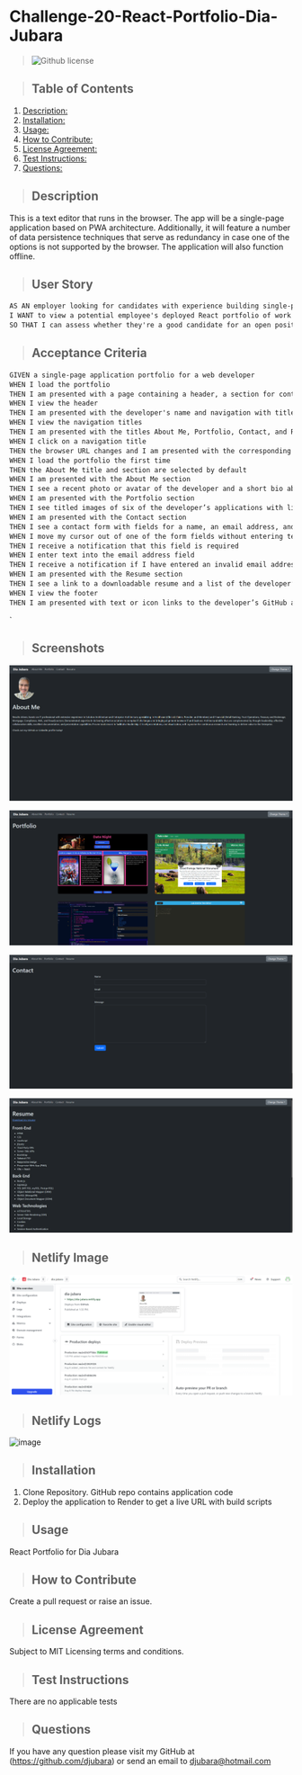 # Challenge-20-React-Portfolio-Dia-Jubara

  > ![Github license](https://img.shields.io/badge/license-MIT-blue.svg)

  > ## Table of Contents

  1. [Description:](#description)
  2. [Installation:](#installation)
  3. [Usage:](#usage)
  4. [How to Contribute:](#how-to-contribute)
  5. [License Agreement:](#license-agreement)
  6. [Test Instructions:](#test-instructions)
  7. [Questions:](#questions)

  > ## Description

  This is a text editor that runs in the browser. The app will be a single-page application based on PWA architecture. Additionally, it will feature a number of data persistence techniques that serve as redundancy in case one of the options is not supported by the browser. The application will also function offline.

> ## User Story

```md
AS AN employer looking for candidates with experience building single-page applications
I WANT to view a potential employee's deployed React portfolio of work samples
SO THAT I can assess whether they're a good candidate for an open position
```

> ## Acceptance Criteria

```md
GIVEN a single-page application portfolio for a web developer
WHEN I load the portfolio
THEN I am presented with a page containing a header, a section for content, and a footer
WHEN I view the header
THEN I am presented with the developer's name and navigation with titles corresponding to different sections of the portfolio
WHEN I view the navigation titles
THEN I am presented with the titles About Me, Portfolio, Contact, and Resume, and the title corresponding to the current section is highlighted
WHEN I click on a navigation title
THEN the browser URL changes and I am presented with the corresponding section below the navigation and that title is highlighted
WHEN I load the portfolio the first time
THEN the About Me title and section are selected by default
WHEN I am presented with the About Me section
THEN I see a recent photo or avatar of the developer and a short bio about them
WHEN I am presented with the Portfolio section
THEN I see titled images of six of the developer’s applications with links to both the deployed applications and the corresponding GitHub repositories
WHEN I am presented with the Contact section
THEN I see a contact form with fields for a name, an email address, and a message
WHEN I move my cursor out of one of the form fields without entering text
THEN I receive a notification that this field is required
WHEN I enter text into the email address field
THEN I receive a notification if I have entered an invalid email address
WHEN I am presented with the Resume section
THEN I see a link to a downloadable resume and a list of the developer’s proficiencies
WHEN I view the footer
THEN I am presented with text or icon links to the developer’s GitHub and LinkedIn profiles, and their profile on a third platform (Stack Overflow, Twitter)
```

`

  > ## Screenshots

![image](./assets/aboutme.png)

![image](./assets/portfolio.png)

![image](./assets/contact.png)

![image](./assets/resume.png)

> ## Netlify Image

![image](./assets/netlifySiteOverview.png)

> ## Netlify Logs

![image](./)

  > ## Installation

  1. Clone Repository. GitHub repo contains application code
  2. Deploy the application to Render to get a live URL with build scripts

  > ## Usage

  React Portfolio for Dia Jubara
  
  > ## How to Contribute

  Create a pull request or raise an issue.
  
  > ## License Agreement

 Subject to MIT Licensing terms and conditions.

  > ## Test Instructions

  There are no applicable tests
  
  > ## Questions

  If you have any question please visit my GitHub at (<https://github.com/djubara>) or send an email to <djubara@hotmail.com>

